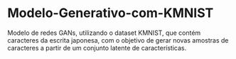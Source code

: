 # Modelo-Generativo-com-KMNIST
Modelo de redes GANs, utilizando o dataset KMNIST, que contém caracteres da escrita japonesa, com o objetivo de gerar novas amostras de caracteres a partir de um conjunto latente de características.
